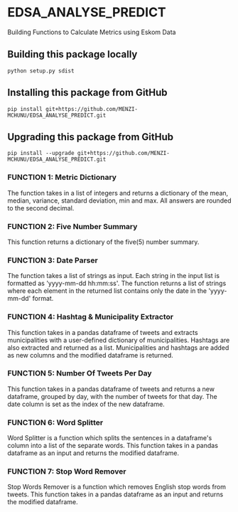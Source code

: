 # EDSA_ANALYSE_PREDICT
Building Functions to Calculate Metrics using Eskom Data

## Building this package locally
`python setup.py sdist`
## Installing this package from GitHub
`pip install git+https://github.com/MENZI-MCHUNU/EDSA_ANALYSE_PREDICT.git`
## Upgrading this package from GitHub
`pip install --upgrade git+https://github.com/MENZI-MCHUNU/EDSA_ANALYSE_PREDICT.git`

### FUNCTION 1: Metric Dictionary

The function takes in a list of integers and returns a dictionary of the mean, median, variance, standard deviation, min and max. All answers are rounded to the second decimal.

### FUNCTION 2: Five Number Summary

This function returns a dictionary of the five(5) number summary.

### FUNCTION 3: Date Parser

The function takes a list of strings as input.
Each string in the input list is formatted as 'yyyy-mm-dd hh:mm:ss'.
The function returns a list of strings where each element in the returned list contains only the date in the 'yyyy-mm-dd' format.

### FUNCTION 4: Hashtag & Municipality Extractor

This function takes in a pandas dataframe of tweets and
extracts municipalities with a user-defined dictionary of municipalities.
Hashtags are also extracted and returned as a list.
Municipalities and hashtags are added as new columns and
the modified dataframe is returned.

### FUNCTION 5: Number Of Tweets Per Day

This function takes in a pandas dataframe of tweets and
returns a new dataframe, grouped by day, with the number of tweets
for that day. The date column is set as the index of the new dataframe.

### FUNCTION 6: Word Splitter

Word Splitter is a function which splits the sentences
in a dataframe's column into a list of the separate words.
This function takes in a pandas dataframe as an input and
returns the modified dataframe.

### FUNCTION 7: Stop Word Remover

Stop Words Remover is a function which removes English stop words from tweets.
This function takes in a pandas dataframe as an input and
returns the modified dataframe.
